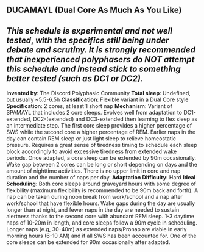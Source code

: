 DUCAMAYL (Dual Core As Much As You Like)
-----------------------------------------------
*This schedule is* ***experimental*** *and* ***not well tested***, *with the specifics still being under debate and scrutiny.  It is* ***strongly recommended*** *that inexperienced polyphasers do* ***NOT*** *attempt this schedule and instead stick to something better tested (such as DC1 or DC2).*
-----------------------------------------------
**Invented by**: The Discord Polyphasic Community
**Total sleep**: Undefined, but usually ~5.5-6.5h
**Classification**: Flexible variant in a Dual Core style
**Specification**: 2 cores, at least 1 short nap
**Mechanism**: Variant of SPAMAYL that includes 2 core sleeps. Evolves well from adaptation to DC1-extended, DC2-(extended) and DC3-extended then learning to flex sleep as an intermediate step. The first core sleep provides a higher percentage of SWS while the second core a higher percentage of REM. Earlier naps in the day can contain REM sleep or just light sleep to relieve homeostatic pressure. Requires a great sense of tiredness timing to schedule each sleep block accordingly to avoid excessive tiredness from extended wake periods. Once adapted, a core sleep can be extended by 90m occasionally. Wake gap between 2 cores can be long or short depending on days and the amount of nighttime activities. There is no upper limit in core and nap duration and the number of naps per day.
**Adaptation Difficulty**: Hard
**Ideal Scheduling**: Both core sleeps around graveyard hours with some degree of flexibility (maximum flexibility is recommended to be 90m back and forth). A nap can be taken during noon break from work/school and a nap after work/school that have flexible hours. Wake gaps during the day are usually longer than at night, and fewer naps in the day are needed to sustain alertness thanks to the second core with abundant REM sleep. 1-3 daytime naps of 10-20m in length, and core sleeps follow a 90m cycle in scheduling. Longer naps (e.g, 30-40m) as extended naps/Pronap are viable in early morning hours (6-10 AM) and if all SWS has been accounted for. One of the core sleeps can be extended for 90m occasionally after adapted. 